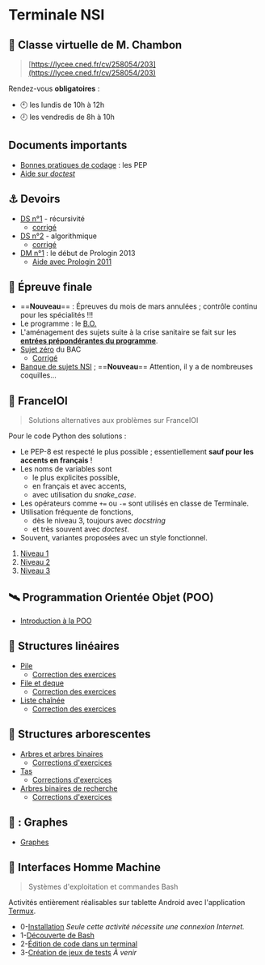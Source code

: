 # Terminale NSI

## :busts_in_silhouette: Classe virtuelle de  M. Chambon
> [https://lycee.cned.fr/cv/258054/203](https://lycee.cned.fr/cv/258054/203)

Rendez-vous **obligatoires** :
* :clock10: les lundis de 10h à 12h
* :clock8: les vendredis de 8h à 10h

## Documents importants
* [Bonnes pratiques de codage](pep.html) : les PEP
* [Aide sur *doctest*](doctest.html)

## :anchor: Devoirs
* [DS n°1](devoirs/1-ds1/DS1.html) - récursivité
    * [corrigé](devoirs/1-ds1/corrigé.html)
* [DS n°2](devoirs/2-ds2/DS2.html) - algorithmique
    * [corrigé](devoirs/2-ds2/corrigé.html)
* [DM n°1](devoirs/3-dm1/dm1.html) : le début de Prologin 2013
    * [Aide avec Prologin 2011](devoirs/3-dm1/Aide2011.html)

## :checkered_flag: Épreuve finale

* ==**Nouveau**== : Épreuves du mois de mars annulées ; contrôle continu pour les spécialités !!!
* Le programme : le [B.O.](https://cache.media.eduscol.education.fr/file/SPE8_MENJ_25_7_2019/93/3/spe247_annexe_1158933.pdf)
* L'aménagement des sujets suite à la crise sanitaire se fait sur les [**entrées prépondérantes du programme**](programme.html).
* [Sujet zéro](devoirs/bac-0/S0BAC21-Tle-SPE-NSI.pdf) du BAC
    * [Corrigé](devoirs/bac-0/Sujet_zero_20_21.pdf)
* [Banque de sujets NSI](https://eduscol.education.fr/2661/banque-des-epreuves-pratiques-de-specialite-nsi)  ; ==**Nouveau**== Attention, il y a de nombreuses coquilles...

## 🥇 FranceIOI
> Solutions alternatives aux problèmes sur FranceIOI

Pour le code Python des solutions :
* Le PEP-8 est respecté le plus possible ; essentiellement **sauf pour les accents en français** !
* Les noms de variables sont 
    * le plus explicites possible,
    * en français et avec accents,
    * avec utilisation du *snake_case*.
* Les opérateurs comme `+=` ou `-=` sont utilisés en classe de Terminale.
* Utilisation fréquente de fonctions, 
    * dès le niveau 3, toujours avec *docstring*
    * et très souvent avec *doctest*.
* Souvent, variantes proposées avec un style fonctionnel.


1. [Niveau 1](N1/accueil.html)
2. [Niveau 2](N2/accueil.html)
3. [Niveau 3](N3/accueil.html)


## :artificial_satellite: Programmation Orientée Objet (POO)

* [Introduction à la POO](cours/1-POO/POO.html)


## 🚛 Structures linéaires

* [Pile](cours/2-Structures_linéaires/1-pile.html)
    * [Correction des exercices](cours/2-Structures_linéaires/1-pile-correction.html)
* [File et deque](cours/2-Structures_linéaires/2-file.html)
    * [Correction des exercices](cours/2-Structures_linéaires/2-file-correction.html)
* [Liste chaînée](cours/2-Structures_linéaires/3-liste.html)
    * [Correction des exercices](cours/2-Structures_linéaires/3-liste-correction.html)

## 🌳 Structures arborescentes

* [Arbres et arbres binaires](cours/3-Arbres/1-arbre.html)
    * [Corrections d'exercices](cours/3-Arbres/1-correction.html)
* [Tas](cours/3-Arbres/2-tas.html)
    * [Corrections d'exercices](cours/3-Arbres/2-correction.html)
* [Arbres binaires de recherche](cours/3-Arbres/3-ABR.html)
    * [Corrections d'exercices](cours/3-Arbres/3-correction.html)


## :diamond_shape_with_a_dot_inside: : Graphes

* [Graphes](cours/4-Graphes/1-graphes.html)

## 🐚 Interfaces Homme Machine

> Systèmes d'exploitation et commandes Bash

Activités entièrement réalisables sur tablette Android avec l'application [Termux](https://termux.com/).

* 0-[Installation](Termux/0-termux.html) *Seule cette activité nécessite une connexion Internet.*
* 1-[Découverte de Bash](Termux/1-bash.html)
* 2-[Édition de code dans un terminal](Termux/2-micro.html)
* 3-[Création de jeux de tests](Termux/3-tests.html) *À venir*

